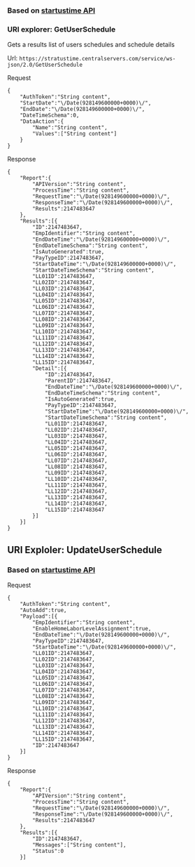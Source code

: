 ### Based on [startustime API](https://stratustime.centralservers.com/service/home/library/)

### URI explorer: GetUserSchedule

Gets a results list of users schedules and schedule details

Url: `https://stratustime.centralservers.com/service/ws-json/2.0/GetUserSchedule`

Request

```
{
	"AuthToken":"String content",
	"StartDate":"\/Date(928149600000+0000)\/",
	"EndDate":"\/Date(928149600000+0000)\/",
	"DateTimeSchema":0,
	"DataAction":{
		"Name":"String content",
		"Values":["String content"]
	}
}

```

Response

```
{
	"Report":{
		"APIVersion":"String content",
		"ProcessTime":"String content",
		"RequestTime":"\/Date(928149600000+0000)\/",
		"ResponseTime":"\/Date(928149600000+0000)\/",
		"Results":2147483647
	},
	"Results":[{
		"ID":2147483647,
		"EmpIdentifier":"String content",
		"EndDateTime":"\/Date(928149600000+0000)\/",
		"EndDateTimeSchema":"String content",
		"IsAutoGenerated":true,
		"PayTypeID":2147483647,
		"StartDateTime":"\/Date(928149600000+0000)\/",
		"StartDateTimeSchema":"String content",
		"LL01ID":2147483647,
		"LL02ID":2147483647,
		"LL03ID":2147483647,
		"LL04ID":2147483647,
		"LL05ID":2147483647,
		"LL06ID":2147483647,
		"LL07ID":2147483647,
		"LL08ID":2147483647,
		"LL09ID":2147483647,
		"LL10ID":2147483647,
		"LL11ID":2147483647,
		"LL12ID":2147483647,
		"LL13ID":2147483647,
		"LL14ID":2147483647,
		"LL15ID":2147483647,
		"Detail":[{
			"ID":2147483647,
			"ParentID":2147483647,
			"EndDateTime":"\/Date(928149600000+0000)\/",
			"EndDateTimeSchema":"String content",
			"IsAutoGenerated":true,
			"PayTypeID":2147483647,
			"StartDateTime":"\/Date(928149600000+0000)\/",
			"StartDateTimeSchema":"String content",
			"LL01ID":2147483647,
			"LL02ID":2147483647,
			"LL03ID":2147483647,
			"LL04ID":2147483647,
			"LL05ID":2147483647,
			"LL06ID":2147483647,
			"LL07ID":2147483647,
			"LL08ID":2147483647,
			"LL09ID":2147483647,
			"LL10ID":2147483647,
			"LL11ID":2147483647,
			"LL12ID":2147483647,
			"LL13ID":2147483647,
			"LL14ID":2147483647,
			"LL15ID":2147483647
		}]
	}]
}
```
## URI Exploler: UpdateUserSchedule


### Based on [startustime API](https://stratustime.centralservers.com/service/home/library/)

Request

```
{
	"AuthToken":"String content",
	"AutoAdd":true,
	"Payload":[{
		"EmpIdentifier":"String content",
		"EnableHomeLaborLevelAssignment":true,
		"EndDateTime":"\/Date(928149600000+0000)\/",
		"PayTypeID":2147483647,
		"StartDateTime":"\/Date(928149600000+0000)\/",
		"LL01ID":2147483647,
		"LL02ID":2147483647,
		"LL03ID":2147483647,
		"LL04ID":2147483647,
		"LL05ID":2147483647,
		"LL06ID":2147483647,
		"LL07ID":2147483647,
		"LL08ID":2147483647,
		"LL09ID":2147483647,
		"LL10ID":2147483647,
		"LL11ID":2147483647,
		"LL12ID":2147483647,
		"LL13ID":2147483647,
		"LL14ID":2147483647,
		"LL15ID":2147483647,
		"ID":2147483647
	}]
}
```

Response

```
{
	"Report":{
		"APIVersion":"String content",
		"ProcessTime":"String content",
		"RequestTime":"\/Date(928149600000+0000)\/",
		"ResponseTime":"\/Date(928149600000+0000)\/",
		"Results":2147483647
	},
	"Results":[{
		"ID":2147483647,
		"Messages":["String content"],
		"Status":0
	}]
